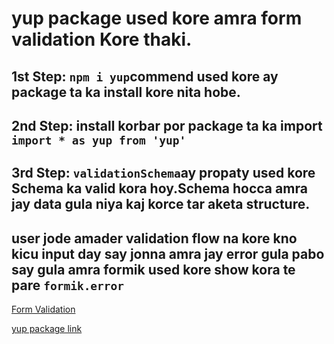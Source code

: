 # yup package used kore amra form validation Kore thaki.

## 1st Step: `npm i yup`commend used kore ay package ta ka install kore nita hobe.

## 2nd Step: install korbar por package ta ka import `import * as yup from 'yup'`

## 3rd Step: `validationSchema`ay propaty used kore Schema ka valid kora hoy.Schema hocca amra jay data gula niya kaj korce tar aketa structure.

## user jode amader validation flow na kore kno kicu input day say jonna amra jay error gula pabo say gula amra formik used kore show kora te pare `formik.error`

[Form Validation](https://www.youtube.com/watch?v=vp7BByHPCl4&list=PLgH5QX0i9K3rGtitufynBKMy5gAFpa1y8&index=37)

[yup package link](https://www.npmjs.com/package/yup)
